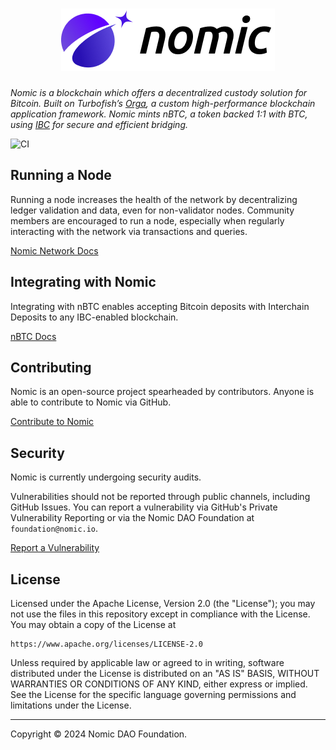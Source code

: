 <h1 align="center">
<picture>
  <source media="(prefers-color-scheme: dark)" srcset="./nomic-logo-dark-100.png">
  <source media="(prefers-color-scheme: light)" srcset="./nomic-logo-100.png">
  <img alt="Nomic" src="./nomic-logo-100.png">
</picture>
</h1>

*Nomic is a blockchain which offers a decentralized custody solution for Bitcoin. Built on Turbofish’s [Orga](https://github.com/turbofish-org/orga), a custom high-performance blockchain application framework. Nomic mints nBTC, a token backed 1:1 with BTC, using [IBC](https://www.ibcprotocol.dev/) for secure and efficient bridging.*

![CI](https://github.com/nomic-io/nomic/actions/workflows/ci.yml/badge.svg)

## Running a Node

Running a node increases the health of the network by decentralizing ledger validation and data, even for non-validator nodes. Community members are encouraged to run a node, especially when regularly interacting with the network via transactions and queries.

[Nomic Network Docs](https://docs.nomic.io/)

## Integrating with Nomic

Integrating with nBTC enables accepting Bitcoin deposits with Interchain Deposits to any IBC-enabled blockchain.

[nBTC Docs](https://github.com/nomic-io/nomic-bitcoin-js/blob/main/README.md)

## Contributing

Nomic is an open-source project spearheaded by contributors. Anyone is able to contribute to Nomic via GitHub.

[Contribute to Nomic](https://github.com/nomic-io/nomic/contribute)

## Security

Nomic is currently undergoing security audits.

Vulnerabilities should not be reported through public channels, including GitHub Issues. You can report a vulnerability via GitHub's Private Vulnerability Reporting or via the Nomic DAO Foundation at `foundation@nomic.io`.

[Report a Vulnerability](https://github.com/nomic-io/nomic/security/advisories/new)


## License

Licensed under the Apache License, Version 2.0 (the "License"); you may not use the files in this repository except in compliance with the License. You may obtain a copy of the License at

    https://www.apache.org/licenses/LICENSE-2.0

Unless required by applicable law or agreed to in writing, software distributed under the License is distributed on an "AS IS" BASIS, WITHOUT WARRANTIES OR CONDITIONS OF ANY KIND, either express or implied. See the License for the specific language governing permissions and limitations under the License.


---

Copyright © 2024 Nomic DAO Foundation.
